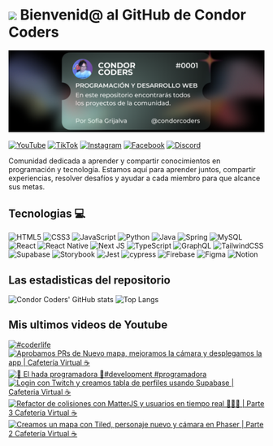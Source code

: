 # <img src="https://media.giphy.com/media/lGhBlBMIN2XsEteTN3/giphy.gif" width="100"/> Bienvenid@ al GitHub de Condor Coders

![Banner de Condor Coders](banner-github-condor-coders.png)

[![YouTube](https://img.shields.io/badge/YouTube-%23FF0000.svg?style=for-the-badge&logo=YouTube&logoColor=white)](https://www.youtube.com/@condorcoders)
[![TikTok](https://img.shields.io/badge/TikTok-%23000000.svg?style=for-the-badge&logo=TikTok&logoColor=white)](https://www.tiktok.com/@condorcoders)
[![Instagram](https://img.shields.io/badge/Instagram-%23E4405F.svg?style=for-the-badge&logo=Instagram&logoColor=white)](https://www.instagram.com/condorcoders/)
[![Facebook](https://img.shields.io/badge/Facebook-%231877F2.svg?style=for-the-badge&logo=Facebook&logoColor=white)](https://www.facebook.com/condorcoders/)
[![Discord](https://img.shields.io/badge/Discord-%235865F2.svg?style=for-the-badge&logo=discord&logoColor=white)](https://discord.gg/ah7zYsBU)

Comunidad dedicada a aprender y compartir conocimientos en programación y tecnología. Estamos aquí para aprender juntos, compartir experiencias, resolver desafíos y ayudar a cada miembro para que alcance sus metas.

## Tecnologias 💻
![HTML5](https://img.shields.io/badge/html5-%23E34F26.svg?style=for-the-badge&logo=html5&logoColor=white)
![CSS3](https://img.shields.io/badge/css3-%231572B6.svg?style=for-the-badge&logo=css3&logoColor=white)
![JavaScript](https://img.shields.io/badge/javascript-%23323330.svg?style=for-the-badge&logo=javascript&logoColor=%23F7DF1E)
![Python](https://img.shields.io/badge/python-3670A0?style=for-the-badge&logo=python&logoColor=ffdd54)
![Java](https://img.shields.io/badge/java-%23ED8B00.svg?style=for-the-badge&logo=openjdk&logoColor=white)
![Spring](https://img.shields.io/badge/spring-%236DB33F.svg?style=for-the-badge&logo=spring&logoColor=white)
![MySQL](https://img.shields.io/badge/mysql-%2300f.svg?style=for-the-badge&logo=mysql&logoColor=white)
<br/>
![React](https://img.shields.io/badge/react-%2320232a.svg?style=for-the-badge&logo=react&logoColor=%2361DAFB)
![React Native](https://img.shields.io/badge/react_native-%2320232a.svg?style=for-the-badge&logo=react&logoColor=%2361DAFB)
![Next JS](https://img.shields.io/badge/Next-black?style=for-the-badge&logo=next.js&logoColor=white)
![TypeScript](https://img.shields.io/badge/typescript-%23007ACC.svg?style=for-the-badge&logo=typescript&logoColor=white)
![GraphQL](https://img.shields.io/badge/-GraphQL-E10098?style=for-the-badge&logo=graphql&logoColor=white)
![TailwindCSS](https://img.shields.io/badge/tailwindcss-%2338B2AC.svg?style=for-the-badge&logo=tailwind-css&logoColor=white)
<br/>
![Supabase](https://img.shields.io/badge/Supabase-3ECF8E?style=for-the-badge&logo=supabase&logoColor=white)
![Storybook](https://img.shields.io/badge/-Storybook-FF4785?style=for-the-badge&logo=storybook&logoColor=white)
![Jest](https://img.shields.io/badge/-jest-%23C21325?style=for-the-badge&logo=jest&logoColor=white)
![cypress](https://img.shields.io/badge/-cypress-%23E5E5E5?style=for-the-badge&logo=cypress&logoColor=058a5e)
![Firebase](https://img.shields.io/badge/Firebase-039BE5?style=for-the-badge&logo=Firebase&logoColor=white)
![Figma](https://img.shields.io/badge/figma-%23F24E1E.svg?style=for-the-badge&logo=figma&logoColor=white)
![Notion](https://img.shields.io/badge/Notion-%23000000.svg?style=for-the-badge&logo=notion&logoColor=white)

## Las estadisticas del repositorio
![Condor Coders' GitHub stats](https://github-readme-stats.vercel.app/api?username=condorcoders&show_icons=true&theme=dark) ![Top Langs](https://github-readme-stats.vercel.app/api/top-langs/?username=condorcoders&layout=compact&theme=dark)

## Mis ultimos videos de Youtube
<!-- BEGIN YOUTUBE-CARDS -->
[![#coderlife](https://ytcards.demolab.com/?id=YoaomdeF4Iw&title=%23coderlife&lang=en&timestamp=1753375878&background_color=%230d1117&title_color=%23ffffff&stats_color=%23dedede&max_title_lines=1&width=250&border_radius=5 "#coderlife")](https://www.youtube.com/shorts/YoaomdeF4Iw)
[![Aprobamos PRs de Nuevo mapa, mejoramos la cámara y desplegamos la app | Cafetería Virtual ☕](https://ytcards.demolab.com/?id=vhMyI5roeQo&title=Aprobamos+PRs+de+Nuevo+mapa%2C+mejoramos+la+c%C3%A1mara+y+desplegamos+la+app+%7C+Cafeter%C3%ADa+Virtual+%E2%98%95&lang=en&timestamp=1752787134&background_color=%230d1117&title_color=%23ffffff&stats_color=%23dedede&max_title_lines=1&width=250&border_radius=5 "Aprobamos PRs de Nuevo mapa, mejoramos la cámara y desplegamos la app | Cafetería Virtual ☕")](https://www.youtube.com/watch?v=vhMyI5roeQo)
[![🧚 El hada programadora 🧚#development #programadora](https://ytcards.demolab.com/?id=lRVOYviu8MQ&title=%F0%9F%A7%9A%C2%A0El+hada+programadora+%F0%9F%A7%9A%23development+%23programadora&lang=en&timestamp=1752784775&background_color=%230d1117&title_color=%23ffffff&stats_color=%23dedede&max_title_lines=1&width=250&border_radius=5 "🧚 El hada programadora 🧚#development #programadora")](https://www.youtube.com/shorts/lRVOYviu8MQ)
[![Login con Twitch y creamos tabla de perfiles usando Supabase | Cafeteria Virtual ☕](https://ytcards.demolab.com/?id=FdHcw6yKr-w&title=Login+con+Twitch+y+creamos+tabla+de+perfiles+usando+Supabase+%7C+Cafeteria+Virtual+%E2%98%95&lang=en&timestamp=1752163027&background_color=%230d1117&title_color=%23ffffff&stats_color=%23dedede&max_title_lines=1&width=250&border_radius=5 "Login con Twitch y creamos tabla de perfiles usando Supabase | Cafeteria Virtual ☕")](https://www.youtube.com/watch?v=FdHcw6yKr-w)
[![Refactor de colisiones con MatterJS y usuarios en tiempo real 🏃🏻‍♀️  | Parte 3 Cafetería Virtual ☕](https://ytcards.demolab.com/?id=Dd8P2OiPQGg&title=Refactor+de+colisiones+con+MatterJS+y+usuarios+en+tiempo+real+%F0%9F%8F%83%F0%9F%8F%BB%E2%80%8D%E2%99%80%EF%B8%8F++%7C+Parte+3+Cafeter%C3%ADa+Virtual+%E2%98%95&lang=en&timestamp=1751578846&background_color=%230d1117&title_color=%23ffffff&stats_color=%23dedede&max_title_lines=1&width=250&border_radius=5 "Refactor de colisiones con MatterJS y usuarios en tiempo real 🏃🏻‍♀️  | Parte 3 Cafetería Virtual ☕")](https://www.youtube.com/watch?v=Dd8P2OiPQGg)
[![Creamos un mapa con Tiled, personaje nuevo y cámara en Phaser | Parte 2 Cafetería Virtual ☕](https://ytcards.demolab.com/?id=4U4paaEX-c0&title=Creamos+un+mapa+con+Tiled%2C+personaje+nuevo+y+c%C3%A1mara+en+Phaser+%7C+Parte+2+Cafeter%C3%ADa+Virtual+%E2%98%95&lang=en&timestamp=1750879321&background_color=%230d1117&title_color=%23ffffff&stats_color=%23dedede&max_title_lines=1&width=250&border_radius=5 "Creamos un mapa con Tiled, personaje nuevo y cámara en Phaser | Parte 2 Cafetería Virtual ☕")](https://www.youtube.com/watch?v=4U4paaEX-c0)
<!-- END YOUTUBE-CARDS -->
